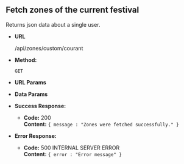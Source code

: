 ## **Fetch zones of the current festival**

Returns json data about a single user.

- **URL**

  /api/zones/custom/courant

- **Method:**

  `GET`

- **URL Params**

- **Data Params**

- **Success Response:**

  - **Code:** 200 <br />
    **Content:** `{ message : "Zones were fetched successfully." }`

- **Error Response:**

  - **Code:** 500 INTERNAL SERVER ERROR <br/>
    **Content:** `{ error : "Error message" }`

